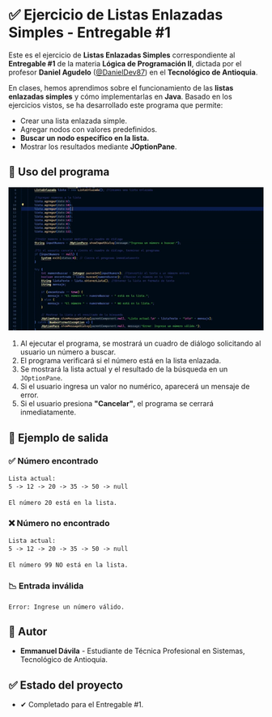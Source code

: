 # ✅ Ejercicio de Listas Enlazadas Simples - Entregable #1

Este es el ejercicio de **Listas Enlazadas Simples** correspondiente al **Entregable #1** de la materia **Lógica de Programación II**, dictada por el profesor **Daniel Agudelo** ([@DanielDev87](https://github.com/DanielDev87)) en el **Tecnológico de Antioquia**.

En clases,  hemos aprendimos sobre el funcionamiento de las **listas enlazadas simples** y cómo implementarlas en **Java**. Basado en los ejercicios vistos, se ha desarrollado este programa que permite:

- Crear una lista enlazada simple.
- Agregar nodos con valores predefinidos.
- **Buscar un nodo específico en la lista.**
- Mostrar los resultados mediante **JOptionPane**.

## 📝 Uso del programa

![Demo del programa](media/gif.gif)


1. Al ejecutar el programa, se mostrará un cuadro de diálogo solicitando al usuario un número a buscar.
2. El programa verificará si el número está en la lista enlazada.
3. Se mostrará la lista actual y el resultado de la búsqueda en un `JOptionPane`.
4. Si el usuario ingresa un valor no numérico, aparecerá un mensaje de error.
5. Si el usuario presiona **"Cancelar"**, el programa se cerrará inmediatamente.

## 📝 Ejemplo de salida
### ✅ Número encontrado
```
Lista actual:
5 -> 12 -> 20 -> 35 -> 50 -> null

El número 20 está en la lista.
```
### ❌ Número no encontrado
```
Lista actual:
5 -> 12 -> 20 -> 35 -> 50 -> null

El número 99 NO está en la lista.
```
### 📉 Entrada inválida
```
Error: Ingrese un número válido.
```

## 💼 Autor
- **Emmanuel Dávila** - Estudiante de Técnica Profesional en Sistemas, Tecnológico de Antioquia.

## ✅ Estado del proyecto
- ✔ Completado para el Entregable #1.



